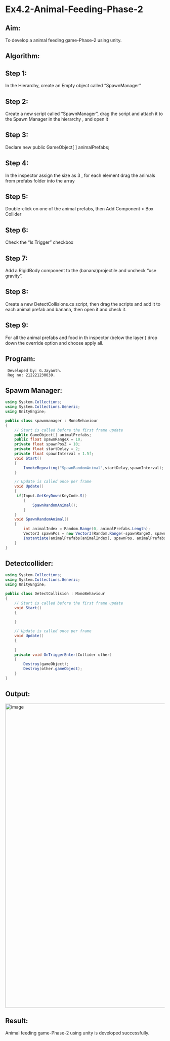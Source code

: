 # Ex4.2-Animal-Feeding-Phase-2
## Aim:
To develop a animal feeding game-Phase-2 using unity.

## Algorithm:
## Step 1: 

In the Hierarchy, create an Empty object called “SpawnManager”

## Step 2: 

Create a new script called “SpawnManager”, drag the script and attach it to the Spawn Manager in the hierarchy , and open it

## Step 3: 

Declare new public GameObject[ ] animalPrefabs;

## Step 4: 

In the inspector assign the size as 3 , for each element drag the animals from prefabs folder into the array

## Step 5: 

Double-click on one of the animal prefabs, then Add Component > Box Collider

## Step 6: 

Check the “Is Trigger” checkbox

## Step 7: 

Add a RigidBody component to the (banana)projectile and uncheck “use gravity”.

## Step 8: 

Create a new DetectCollisions.cs script, then drag the scripts and add it to each animal prefab and banana, then open it and check it.

## Step 9: 

For all the animal prefabs and food in th inspector (below the layer ) drop down the override option and choose apply all.

## Program:
```
 Developed by: G.Jayanth.
 Reg no: 212221230030.
```
## Spawm Manager:
```c#
using System.Collections;
using System.Collections.Generic;
using UnityEngine;

public class spawnmanager : MonoBehaviour
{
    // Start is called before the first frame update
    public GameObject[] animalPrefabs;
    public float spawnRangeX = 10;
    private float spawnPosZ = 10;
    private float startDelay = 2;
    private float spawnInterval = 1.5f;
    void Start()
    {
        InvokeRepeating("SpawnRandomAnimal",startDelay,spawnInterval);
    }

    // Update is called once per frame
    void Update()
    {
     if(Input.GetKeyDown(KeyCode.S))
        {
            SpawnRandomAnimal();
        }
    }
    void SpawnRandomAnimal()
    {
        int animalIndex = Random.Range(0, animalPrefabs.Length);
        Vector3 spawnPos = new Vector3(Random.Range(-spawnRangeX, spawnRangeX), 0, spawnPosZ);
        Instantiate(animalPrefabs[animalIndex], spawnPos, animalPrefabs[animalIndex].transform.rotation);
    }
}
```

## Detectcollider:
```c#
using System.Collections;
using System.Collections.Generic;
using UnityEngine;

public class DetectCollision : MonoBehaviour
{
    // Start is called before the first frame update
    void Start()
    {
        
    }

    // Update is called once per frame
    void Update()
    {
        
    }
    private void OnTriggerEnter(Collider other)
    {
        Destroy(gameObject);
        Destroy(other.gameObject);
    }
}
```


## Output:

<img width="960" alt="image" src="https://github.com/JayanthYadav123/Ex4.2-Animal-Feeding-Phase-2/assets/94836154/678e38a5-79c9-4b41-bdfe-9b0568f9934d">



## Result:

Animal feeding game-Phase-2 using unity is developed successfully.


